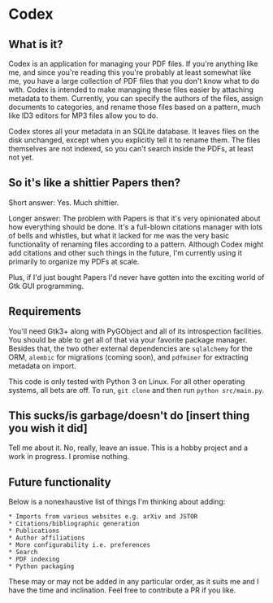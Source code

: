 # Codex

## What is it?

Codex is an application for managing your PDF files. If you're anything like me, and since you're reading this you're probably at least somewhat like me, you have a large collection of PDF files that you don't know what to do with. Codex is intended to make managing these files easier by attaching metadata to them. Currently, you can specify the authors of the files, assign documents to categories, and rename those files based on a pattern, much like ID3 editors for MP3 files allow you to do.

Codex stores all your metadata in an SQLite database. It leaves files on the disk unchanged, except when you explicitly tell it to rename them. The files themselves are not indexed, so you can't search inside the PDFs, at least not yet.

## So it's like a shittier Papers then?

Short answer: Yes. Much shittier.

Longer answer: The problem with Papers is that it's very opinionated about how everything should be done. It's a full-blown citations manager with lots of bells and whistles, but what it lacked for me was the very basic functionality of renaming files according to a pattern. Although Codex might add citations and other such things in the future, I'm currently using it primarily to organize my PDFs at scale.

Plus, if I'd just bought Papers I'd never have gotten into the exciting world of Gtk GUI programming.

## Requirements

You'll need Gtk3+ along with PyGObject and all of its introspection facilities. You should be able to get all of that via your favorite package manager. Besides that, the two other external dependencies are `sqlalchemy` for the ORM, `alembic` for migrations (coming soon), and `pdfminer` for extracting metadata on import.

This code is only tested with Python 3 on Linux. For all other operating systems, all bets are off. To run, `git clone` and then run `python src/main.py`.

## This sucks/is garbage/doesn't do [insert thing you wish it did]

Tell me about it. No, really, leave an issue. This is a hobby project and a work in progress. I promise nothing.

## Future functionality

Below is a nonexhaustive list of things I'm thinking about adding:

	* Imports from various websites e.g. arXiv and JSTOR
	* Citations/bibliographic generation
	* Publications
	* Author affiliations
	* More configurability i.e. preferences
	* Search
	* PDF indexing
	* Python packaging
	
These may or may not be added in any particular order, as it suits me and I have the time and inclination. Feel free to contribute a PR if you like.
